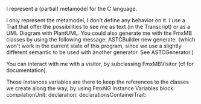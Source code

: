 I represent a (partial) metamodel for the C language.

I only represent the metamodel, I don't define any behavior on it.
I use a Trait that offer the possibilities to see me as text (in the Transcript) or as a UML Diagram with PlantUML.
You could also generate me with the FmxMB classes by using the following message:
ASTCBuilder new generate. 
(which won't work in the current state of this program, since we use a slightly different semantic to be used with another generator. See ASTCGenerator.)

You can interact with me with a visitor, by subclassing FmxMBVisitor (cf for documentation).
 
These instances variables are there to keep the references to the classes we create along the way, by using FmxNG
    Instance Variables
	block:		<Object>
	compilationUnit:		<Object>
	declaration:		<Object>
	declarationsContainerTrait:		<Object>
	expression:		<Object>
	expressionStatement:		<Object>
	expressionsContainerTrait:		<Object>
	functionCall:		<Object>
	functionDefinition:		<Object>
	identifier:		<Object>
	if:		<Object>
	literal:		<Object>
	node:		<Object>
	operator:		<Object>
	project:		<Object>
	return:		<Object>
	statement:		<Object>
	statementsContainerTrait:		<Object>
	type:		<Object>